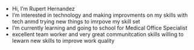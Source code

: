 - Hi, I’m Rupert Hernandez
- I’m interested in technology and making improvments on my skills with tech anmd trying new things to imrpove my skill set
- I’m currently learning and going to school for Medical Office Specialist 
- excellent team worker and very great communitcation skills willing to lewarn new skills to improve work quality 
